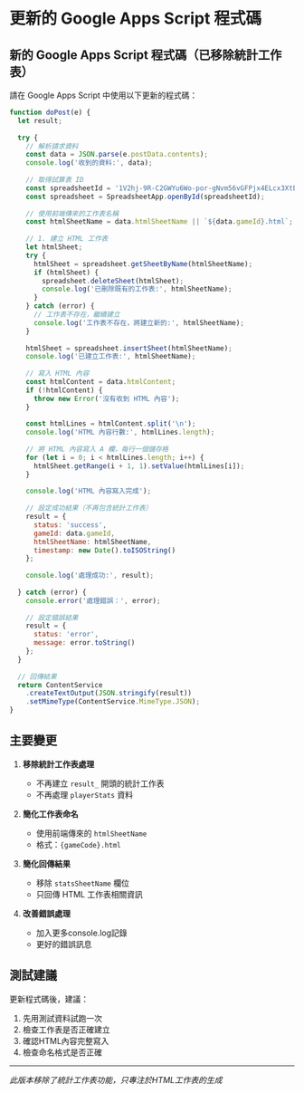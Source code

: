 # 更新的 Google Apps Script 程式碼

## 新的 Google Apps Script 程式碼（已移除統計工作表）

請在 Google Apps Script 中使用以下更新的程式碼：

```javascript
function doPost(e) {
  let result;
  
  try {
    // 解析請求資料
    const data = JSON.parse(e.postData.contents);
    console.log('收到的資料:', data);
    
    // 取得試算表 ID
    const spreadsheetId = '1V2hj-9R-C2GWYu6Wo-por-gNvm56vGFPjx4ELcx3XtE';
    const spreadsheet = SpreadsheetApp.openById(spreadsheetId);
    
    // 使用前端傳來的工作表名稱
    const htmlSheetName = data.htmlSheetName || `${data.gameId}.html`;
    
    // 1. 建立 HTML 工作表
    let htmlSheet;
    try {
      htmlSheet = spreadsheet.getSheetByName(htmlSheetName);
      if (htmlSheet) {
        spreadsheet.deleteSheet(htmlSheet);
        console.log('已刪除既有的工作表:', htmlSheetName);
      }
    } catch (error) {
      // 工作表不存在，繼續建立
      console.log('工作表不存在，將建立新的:', htmlSheetName);
    }
    
    htmlSheet = spreadsheet.insertSheet(htmlSheetName);
    console.log('已建立工作表:', htmlSheetName);
    
    // 寫入 HTML 內容
    const htmlContent = data.htmlContent;
    if (!htmlContent) {
      throw new Error('沒有收到 HTML 內容');
    }
    
    const htmlLines = htmlContent.split('\n');
    console.log('HTML 內容行數:', htmlLines.length);
    
    // 將 HTML 內容寫入 A 欄，每行一個儲存格
    for (let i = 0; i < htmlLines.length; i++) {
      htmlSheet.getRange(i + 1, 1).setValue(htmlLines[i]);
    }
    
    console.log('HTML 內容寫入完成');
    
    // 設定成功結果（不再包含統計工作表）
    result = {
      status: 'success',
      gameId: data.gameId,
      htmlSheetName: htmlSheetName,
      timestamp: new Date().toISOString()
    };
    
    console.log('處理成功:', result);
      
  } catch (error) {
    console.error('處理錯誤：', error);
    
    // 設定錯誤結果
    result = {
      status: 'error',
      message: error.toString()
    };
  }
  
  // 回傳結果
  return ContentService
    .createTextOutput(JSON.stringify(result))
    .setMimeType(ContentService.MimeType.JSON);
}
```

## 主要變更

1. **移除統計工作表處理**
   - 不再建立 `result_` 開頭的統計工作表
   - 不再處理 `playerStats` 資料

2. **簡化工作表命名**
   - 使用前端傳來的 `htmlSheetName`
   - 格式：`{gameCode}.html`

3. **簡化回傳結果**
   - 移除 `statsSheetName` 欄位
   - 只回傳 HTML 工作表相關資訊

4. **改善錯誤處理**
   - 加入更多console.log記錄
   - 更好的錯誤訊息

## 測試建議

更新程式碼後，建議：
1. 先用測試資料試跑一次
2. 檢查工作表是否正確建立
3. 確認HTML內容完整寫入
4. 檢查命名格式是否正確

---
*此版本移除了統計工作表功能，只專注於HTML工作表的生成*
